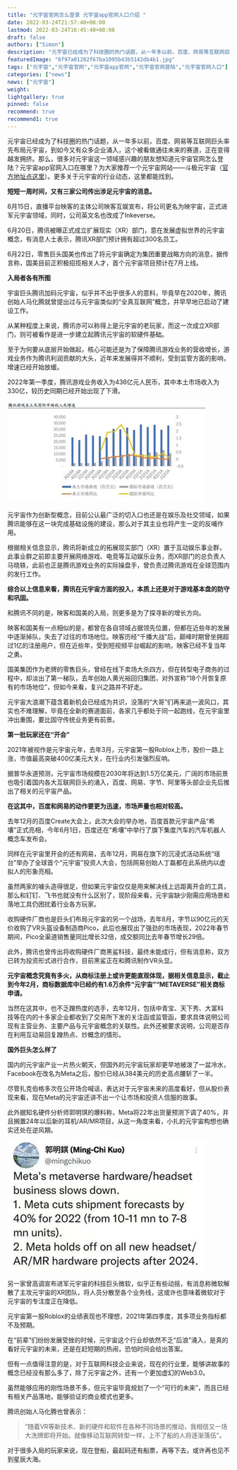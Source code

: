 ```yaml
---
title: "元宇宙官网怎么登录 元宇宙app官网入口介绍 "
date: 2022-03-24T21:57:40+08:00
lastmod: 2022-03-24T16:45:40+08:00
draft: false
authors: ["Simon"]
description: "元宇宙已经成为了科技圈的热门话题，从一年多以前，百度、网易等互联网巨头率先布局元宇宙，到如今又有众多企业涌入，这个被看做通往未来的赛道，正在变得越发拥挤。"
featuredImage: "8f97a01282f67ba1095b43b5142db4b1.jpg"
tags: ["元宇宙","元宇宙官网","元宇宙app官网","元宇宙官网登陆","元宇宙官网入口"]
categories: ["news"]
news: ["元宇宙"]
weight: 
lightgallery: true
pinned: false
recommend: true
recommend1: true
---
```

元宇宙已经成为了科技圈的热门话题，从一年多以前，百度、网易等互联网巨头率先布局元宇宙，到如今又有众多企业涌入，这个被看做通往未来的赛道，正在变得越发拥挤。那么，很多对元宇宙这一领域感兴趣的朋友想知道元宇宙官网怎么登陆？元宇宙app官网入口在哪里？为大家推荐一个元宇宙网站——斗极元宇宙（[官方地址点这里](https://demo.metabd.io/)）。更多关于元宇宙的行业动态，这里都能找到。

**短短一周时间，又有三家公司传出涉足元宇宙的消息。**

6月15日，直播平台映客的主体公司映客互娱宣布，将公司更名为映宇宙，正式进军元宇宙领域，同时，公司英文名也改成了Inkeverse。

6月20日，腾讯被曝正式成立扩展现实（XR）部门，意在发展虚拟世界的元宇宙概念，有消息人士表示，腾讯XR部门预计拥有超过300名员工。

6月22日，零售巨头国美也传出了将元宇宙确定为集团重要战略方向的消息，据传言称，国美目前正积极招揽相关人才，首个元宇宙项目预计在7月上线。

**入局者各有所图**

宇宙巨头腾讯加码元宇宙，似乎并不出乎很多人的意料，毕竟早在2020年，腾讯创始人马化腾就曾提出过与元宇宙类似的“全真互联网”概念，并早早地已启动了建设工作。

从某种程度上来说，腾讯亦可以称得上是元宇宙的老玩家，而这一次成立XR部门，则可被看作是进一步建立起腾讯元宇宙的软硬件基础。

至于为何要从底层开始做起，核心可能还是为了保障腾讯游戏业务的营收增长，游戏业务作为腾讯利润贡献的大头，近年来发展得并不顺利，受到监管方面的影响，增速已经开始放缓。

2022年第一季度，腾讯游戏业务收入为436亿元人民币，其中本土市场收入为330亿，较历史同期已经开始出现了下滑。

![配图一](2022062810316563769013883.jpg)

元宇宙作为创新型概念，目前公认最广泛的切入口也还是在娱乐及社交领域，如果腾讯能够在这一块完成基础设施的建设，那么对于其主业也将产生一定的反哺作用。

根据相关信息显示，腾讯将新成立的拓展现实部门（XR）置于互动娱乐事业群，此事业群之前即主要开展网络游戏、电竞等互动娱乐业务，而XR部门的总负责人马晓轶，此前也正是腾讯游戏业务的实际操盘手，曾负责过腾讯游戏在全球范围内的发行工作。

**综合以上信息来看，腾讯在元宇宙方面的投入，本质上还是对于游戏基本盘的防守和巩固。**

和腾讯不同的是，映客和国美的入局，则更多是为了探寻新的增长方向。

映客和国美有一点相似的是，都曾在各自领域占据领先位置，但都在近些年的发展中逐渐掉队，失去了过往的市场地位。映客历经“千播大战”后，巅峰时期曾坐拥超过1亿的注册用户，但在近些年，受到短视频平台崛起的影响，映客已经不复当年之勇。

国美集团作为老牌的零售巨头，曾经在线下卖场大杀四方，但在转型电子商务的过程中，却淡出了第一梯队，去年创始人黄光裕回归集团，对外宣称“18个月恢复原有的市场地位”，但如今来看，复兴之路并不好走。

元宇宙大浪潮下蕴含着新机会已经成为共识，没落的“大哥”们再来追一波风口，其实也不难理解，毕竟在全新的赛道面前，各家几乎都处于同一起跑线，在元宇宙里冲出重围，要比固守传统业务更有前景。

**第一批玩家还在“开会”**

2021年被视作是元宇宙元年，去年3月，元宇宙第一股Roblox上市，股价一路上涨，市值最高突破400亿美元大关，在行业内引发强烈反响。

据普华永道预测，元宇宙市场规模在2030年将达到1.5万亿美元，广阔的市场前景也吸引着国内各大互联网巨头的涌入，百度、网易、字节、阿里等头部企业先后推出了相关的元宇宙产品。

**在这其中，百度和网易的动作要更为迅速，市场声量也相对较高。**

去年12月的百度Create大会上，此次大会的举办地，百度首款元宇宙产品“希壤”正式亮相，今年6月1日，百度还在“希壤”中举行了旗下集度汽车的汽车机器人概念车发布会。

同样在元宇宙里开会的还有网易，去年12月，网易在旗下的沉浸式活动系统“瑶台”举办了全球首个“元宇宙”投资人大会，包括网易创始人丁磊都在此系统内以虚拟人的形象亮相。

虽然两家的噱头造得很足，但如果元宇宙仅仅是用来解决线上远距离开会的工具，那么和钉钉、飞书也就没有什么区别了，现阶段来看，元宇宙缺少刚需应用场景和落地工具仍困扰着行业各方玩家。

收购硬件厂商也是巨头们布局元宇宙的另一个战场，去年8月，字节以90亿元的天价收购了VR头盔设备制造商Pico，此后也展现出了强劲的市场表现，2022年春节期间，Pico全渠道销售量同比增长32倍，成交额同比去年春节增长29倍。

此外，腾讯也曾传出将收购硬件厂商黑鲨科技，最终未能成行，但有消息称，双方已转为投资形式进行合作，目前黑鲨正在和腾讯制作VR头显。

**元宇宙概念究竟有多火，从商标注册上或许更能直观体现，据相关信息显示，截止到今年2月，商标数据库中已经约有1.6万余件“元宇宙”“METAVERSE”相关商标申请。**

当然在这其中，也不乏蹭热度的选手，去年12月，包括中青宝、天下秀、大富科技等在内的十多家企业都收到了交易所下发的关注函或监管函，要求具体说明公司现有主营业务、主要产品与元宇宙概念的关联性。此外还被要求说明，公司是否存在利用互动易回复蹭热点、炒概念的情形。

**国外巨头怎么样了**

国内的元宇宙产业一片热火朝天，但国外的元宇宙玩家却更早地被泼了一盆冷水，Facebook在改名为Meta之后，股价已经从384美元的历史高点腰斩了一半。

尽管扎克伯格多次在公开场合喊话，表达对于元宇宙未来的高度看好，但从股价表现来看，现在Meta的元宇宙还讲不出一个让市场和投资人信服的故事。

此外据知名硬件分析师郭明琪的爆料称，Meta将22年出货量预测下调了40%，并且搁置24年以后新的耳机/AR/MR项目，从这一角度来看，小扎的元宇宙构想也确实还处在逆风期。

![配图二](2022062850816563769027691.png)

另一家曾高调宣布进军元宇宙的科技巨头微软，似乎正有些动摇，有消息称微软解散了主攻元宇宙的XR团队，将人员分散至各个业务线，这或许也意味着微软对于元宇宙的专注度正在降低。

元宇宙第一股Roblox的业绩表现也不理想，2021年第四季度，其多项业务指标都不及预期。

在“前辈”们纷纷发展受挫的时候，元宇宙这个行业却依然不乏“后浪”涌入，是真的看好元宇宙的未来，还是在赶短期的热闹，恐怕时间会给出答案。

但有一点值得注意的是，对于互联网科技企业来说，现在的行业里，能够讲故事的概念已经没有那么多了，除了元宇宙之外，还有一个更加虚幻的Web3.0。

虽然能够应用的刚性场景不多，但元宇宙毕竟规划了一个“可行的未来”，而且已经有相关产品落地，能够验证的商业模式也更多。

腾讯创始人马化腾也曾表示：

>  “随着VR等新技术、新的硬件和软件在各种不同场景的推动，我相信又一场大洗牌即将开始。就像移动互联网转型一样，上不了船的人将逐渐落伍”。

对于很多入局的玩家来说，现在登船，最起码还有船票，再等下去，或许再也见不到星辰大海。
